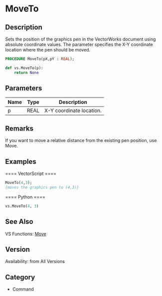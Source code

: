 # MoveTo

## Description
Sets the position of the graphics pen in the VectorWorks document using absolute coordinate values. The parameter specifies the X-Y coordinate location where the pen should be moved.

```pascal
PROCEDURE MoveTo(pX,pY : REAL);
```

```python
def vs.MoveTo(p):
    return None
```

## Parameters
|Name|Type|Description|
|---|---|---|
|p|REAL|X-Y coordinate location.|

## Remarks
If you want to move a relative distance from the existing pen position, use Move.

## Examples
==== VectorScript ====
```pascal
MoveTo(4,3);
{moves the graphics pen to (4,3)}
```
==== Python ====
```python
vs.MoveTo(4, 3)
```

## See Also
VS Functions:
[Move](Move.md)

## Version
Availability: from All Versions

## Category
* Command

